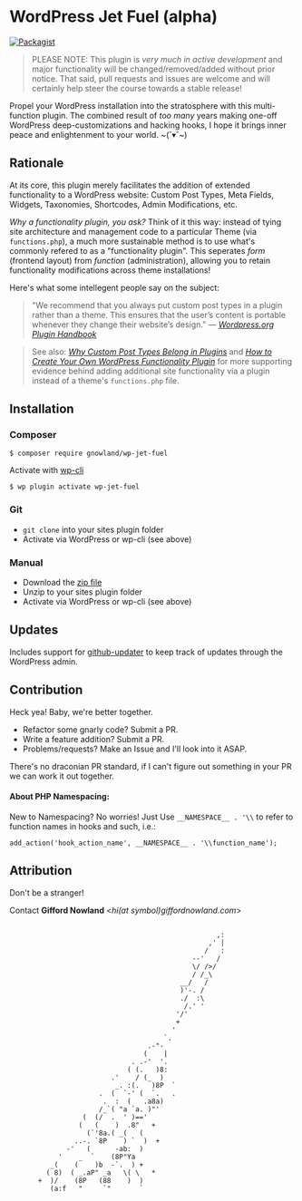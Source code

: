 # WordPress Jet Fuel (alpha) #
[![Packagist](https://img.shields.io/packagist/v/gnowland/wp-jet-fuel.svg?style=flat-square)](https://packagist.org/packages/gnowland/wp-jet-fuel)

> PLEASE NOTE: This plugin is _very much in active development_ and major functionality will be changed/removed/added without prior notice. That said, pull requests and issues are welcome and will certainly help steer the course towards a stable release!

Propel your WordPress installation into the stratosphere with this multi-function plugin. The combined result of *too many* years making one-off WordPress deep-customizations and hacking hooks, I hope it brings inner peace and enlightenment to your world. ~(˘▾˘~)

## Rationale ##
At its core, this plugin merely facilitates the addition of extended functionality to a WordPress website: Custom Post Types, Meta Fields, Widgets, Taxonomies, Shortcodes, Admin Modifications, etc.

*Why a functionality plugin, you ask?* Think of it this way: instead of tying site architecture and management code to a particular Theme (via `functions.php`), a much more sustainable method is to use what's commonly refered to as a "functionality plugin". This seperates *form* (frontend layout) from *function* (administration), allowing you to retain functionality modifications across theme installations!

Here's what some intellegent people say on the subject:
> "We recommend that you always put custom post types in a plugin rather than a theme. This ensures that the user’s content is portable whenever they change their website’s design." &mdash; _[Wordpress.org Plugin Handbook](https://developer.wordpress.org/plugins/custom-post-types-and-taxonomies/registering-custom-post-types/)_

> See also: _[Why Custom Post Types Belong in Plugins](http://justintadlock.com/archives/2013/09/14/why-custom-post-types-belong-in-plugins)_ and _[How to Create Your Own WordPress Functionality Plugin](http://wpcandy.com/teaches/how-to-create-a-functionality-plugin)_ for more supporting evidence behind adding additional site functionality via a plugin instead of a theme's `functions.php` file.

## Installation ##

### Composer ###

    $ composer require gnowland/wp-jet-fuel

Activate with [wp-cli](http://wp-cli.org/)

    $ wp plugin activate wp-jet-fuel

### Git ###

* `git clone` into your sites plugin folder
* Activate via WordPress or wp-cli (see above)

### Manual ###

* Download the [zip file](https://github.com/gnowland/wp-jet-fuel/archive/master.zip)
* Unzip to your sites plugin folder
* Activate via WordPress or wp-cli (see above)

## Updates ##

Includes support for [github-updater](https://github.com/afragen/github-updater) to keep track of updates through the WordPress admin.

## Contribution ##

Heck yea! Baby, we're better together.
- Refactor some gnarly code? Submit a PR.
- Write a feature addition? Submit a PR.
- Problems/requests? Make an Issue and I'll look into it ASAP.

There's no draconian PR standard, if I can't figure out something in your PR we can work it out together.

#### About PHP Namespacing:

New to Namespacing? No worries! Just Use `__NAMESPACE__ . '\\` to refer to function names in hooks and such, i.e.:

    add_action('hook_action_name', __NAMESPACE__ . '\\function_name');

## Attribution ##

Don't be a stranger!

Contact **Gifford Nowland** <*hi(at symbol)giffordnowland.com*>


```

                                                   ,:
                                                 ,' |
                                                /   :
                                             --'   /
                                             \/ />/
                                             / /_\
                                          __/   /
                                          )'-. /
                                          ./  :\
                                           /.' '
                                         '/'
                                         +
                                        '
                                      `.
                                  .-"-
                                 (    |
                              . .-'  '.
                             ( (.   )8:
                         .'    / (_  )
                          _. :(.   )8P  `
                      .  (  `-' (  `.   .
                       .  :  (   .a8a)
                      /_`( "a `a. )"'
                  (  (/  .  ' )=='
                 (   (    )  .8"   +
                   (`'8a.( _(   (
                ..-. `8P    ) `  )  +
              -'   (      -ab:  )
            '    _  `    (8P"Ya
          _(    (    )b  -`.  ) +
         ( 8)  ( _.aP" _a   \( \   *
       +  )/    (8P   (88    )  )
          (a:f   "     `"       `


```
